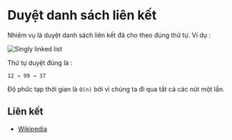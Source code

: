 # Duyệt danh sách liên kết

Nhiệm vụ là duyệt danh sách liên kết đã cho theo đúng thứ tự.
Ví dụ :

![Singly linked list](https://upload.wikimedia.org/wikipedia/commons/6/6d/Singly-linked-list.svg)

Thứ tự duyệt đúng là :

```text
12 → 99 → 37
```

Độ phức tạp thời gian là `O(n)` bởi vì chúng ta đi qua tất cả các nút một lần.

## Liên kết

- [Wikipedia](https://en.wikipedia.org/wiki/Linked_list)
